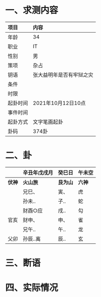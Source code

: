 # 一、求测内容
|项目|内容|
|:-|:-|
|年龄|34|
|职业|IT|
|性别|男|
|策项|杂占|
|钥语|张大益明年是否有牢狱之灾|
|条件||
|时限||
|起卦时间|2021年10月12日10点|
|事件时间||
|起卦方式|文字笔画起卦|
|卦码|374卦|

# 二、卦
||辛丑年戊戌月|癸巳日|午未空|
|:-|:-|:-|:-|
|**伏神**|**火山旅**|**艮为山**|**六神**|
||兄巳、|寅、|虎|
||孙未..|子..|蛇|
||财酉○应|戌..|勾|
|官亥|财申、|申、|雀|
||兄午..|午..|龙|
|父卯|孙辰..离|辰..|玄|


# 三、断语

# 四、实际情况